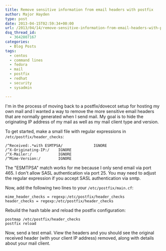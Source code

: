 ```yaml
---
title: Remove sensitive information from email headers with postfix
author: Major Hayden
type: post
date: 2013-04-15T02:59:34+00:00
url: /2013/04/14/remove-sensitive-information-from-email-headers-with-postfix/
dsq_thread_id:
  - 3642807167
categories:
  - Blog Posts
tags:
  - centos
  - command lines
  - fedora
  - mail
  - postfix
  - redhat
  - security
  - sysadmin

---
```

I'm in the process of moving back to a postfix/dovecot setup for hosting my own mail and I wanted a way to remove the more sensitive email headers that are normally generated when I send mail. My goal is to hide the originating IP address of my mail as well as my mail client type and version.

To get started, make a small file with regular expressions in `/etc/postfix/header_checks`:

```
/^Received:.*with ESMTPSA/              IGNORE
/^X-Originating-IP:/    IGNORE
/^X-Mailer:/            IGNORE
/^Mime-Version:/        IGNORE
```


The "ESMTPSA" match works for me because I only send email via port 465. I don't allow SASL authentication via port 25. You may need to adjust the regular expression if you accept SASL authentication via smtp.

Now, add the following two lines to your `/etc/postfix/main.cf`:

```
mime_header_checks = regexp:/etc/postfix/header_checks
header_checks = regexp:/etc/postfix/header_checks
```


Rebuild the hash table and reload the postfix configuration:

```
postmap /etc/postfix/header_checks
postfix reload
```


Now, send a test email. View the headers and you should see the original received header (with your client IP address) removed, along with details about your mail client.
